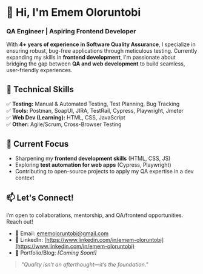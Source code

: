 # 👋 Hi, I'm Emem Oloruntobi  

### QA Engineer | Aspiring Frontend Developer  

With **4+ years of experience in Software Quality Assurance**, I specialize in ensuring robust, bug-free applications through meticulous testing. Currently expanding my skills in **frontend development**, I'm passionate about bridging the gap between **QA and web development** to build seamless, user-friendly experiences.  

## 🔧 Technical Skills  
✅ **Testing:** Manual & Automated Testing, Test Planning, Bug Tracking  
✅ **Tools:** Postman, SoapUI, JIRA, TestRail, Cypress, Playwright, Jmeter  
✅ **Web Dev (Learning):** HTML, CSS, JavaScript  
✅ **Other:** Agile/Scrum, Cross-Browser Testing  

## 🚀 Current Focus  
- Sharpening my **frontend development skills** (HTML, CSS, JS)  
- Exploring **test automation for web apps** (Cypress, Playwright)  
- Contributing to open-source projects to apply my QA expertise in a dev context  

## 📫 Let's Connect!  
I’m open to collaborations, mentorship, and QA/frontend opportunities. Reach out!  
- 📧 Email: [ememoloruntobi@gmail.com](mailto:your.email@example.com)  
- 🔗 LinkedIn: [https://www.linkedin.com/in/emem-oloruntobi](https://www.linkedin.com/in/emem-oloruntobi) 
- 🚧 Portfolio/Blog: *[Coming Soon!]*  

> *"Quality isn’t an afterthought—it’s the foundation."*  
